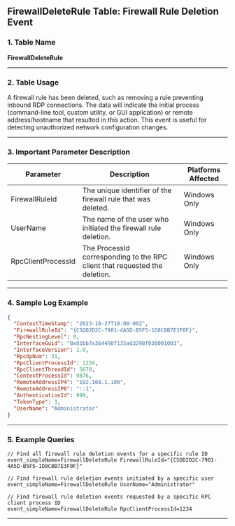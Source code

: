 ## FirewallDeleteRule Table: Firewall Rule Deletion Event

### 1. Table Name
**FirewallDeleteRule**

---

### 2. Table Usage
A firewall rule has been deleted, such as removing a rule preventing inbound RDP connections. The data will indicate the initial process (command-line tool, custom utility, or GUI application) or remote address/hostname that resulted in this action. This event is useful for detecting unauthorized network configuration changes.

---

### 3. Important Parameter Description

| Parameter | Description | Platforms Affected |
|---|---|---|
| FirewallRuleId | The unique identifier of the firewall rule that was deleted. | Windows Only |
| UserName | The name of the user who initiated the firewall rule deletion. | Windows Only |
| RpcClientProcessId | The ProcessId corresponding to the RPC client that requested the deletion. | Windows Only |

---

### 4. Sample Log Example

```json
{
  "ContextTimeStamp": "2023-10-27T10:00:00Z",
  "FirewallRuleId": "{C5DD2D2C-7901-4A5D-B5F5-1D8C8B7E3F0F}",
  "RpcNestingLevel": 0,
  "InterfaceGuid": "0x81bb7a364498f135ad3298f038001003",
  "InterfaceVersion": 1.0,
  "RpcOpNum": 31,
  "RpcClientProcessId": 1234,
  "RpcClientThreadId": 5678,
  "ContextProcessId": 9876,
  "RemoteAddressIP4": "192.168.1.100",
  "RemoteAddressIP6": "::1",
  "AuthenticationId": 999,
  "TokenType": 1,
  "UserName": "Administrator"
}
```
---

### 5. Example Queries
```xql
// Find all firewall rule deletion events for a specific rule ID
event_simpleName=FirewallDeleteRule FirewallRuleId="{C5DD2D2C-7901-4A5D-B5F5-1D8C8B7E3F0F}"

// Find firewall rule deletion events initiated by a specific user
event_simpleName=FirewallDeleteRule UserName="Administrator"

// Find firewall rule deletion events requested by a specific RPC client process ID
event_simpleName=FirewallDeleteRule RpcClientProcessId=1234
```
---